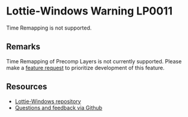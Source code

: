 ﻿
[comment]: # (name:TimeRemappingOfPreComps)
[comment]: # (text:Time remapping of precomp layers)

# Lottie-Windows Warning LP0011

<!-- description -->
Time Remapping is not supported.

## Remarks

<!-- notes  -->
Time Remapping of Precomp Layers is not currently supported. Please make a [feature request](https://github.com/windows-toolkit/Lottie-Windows/issues) to prioritize development of this feature.

## Resources

* [Lottie-Windows repository](https://aka.ms/lottie)
* [Questions and feedback via Github](https://github.com/windows-toolkit/Lottie-Windows/issues)
